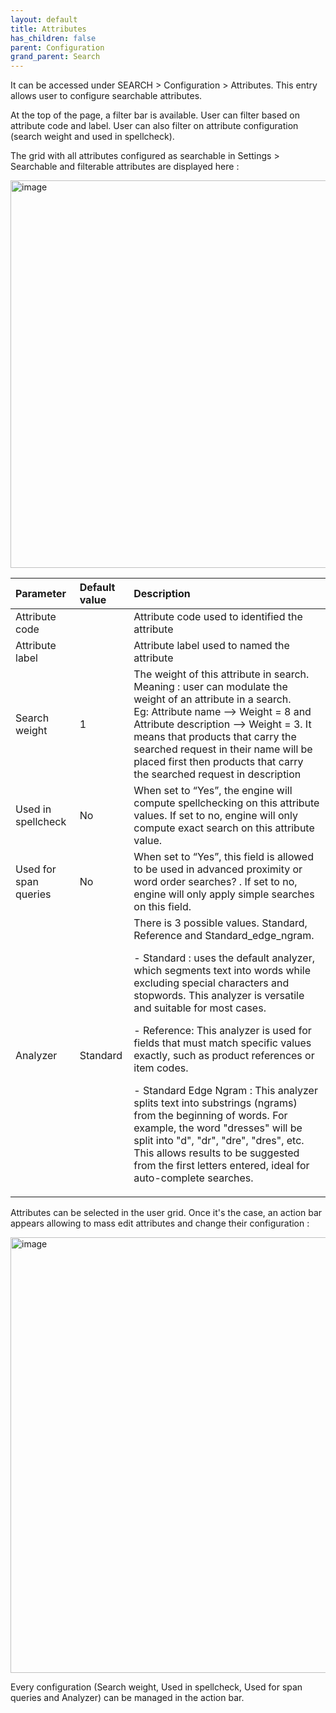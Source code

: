 ```yaml
---
layout: default
title: Attributes
has_children: false
parent: Configuration
grand_parent: Search
---
```


It can be accessed under SEARCH > Configuration > Attributes. This entry allows user to configure searchable attributes.

At the top of the page, a filter bar is available. User can filter based on attribute code and label. User can also filter on attribute configuration (search weight and used in spellcheck).

The grid with all attributes configured as searchable in Settings > Searchable and filterable attributes are displayed here :

<img width="1577" height="620" alt="image" src="https://github.com/user-attachments/assets/bd6495b7-044d-40cd-b01e-0d2bbee528ce" />

|Parameter   | Default value | Description|
|:-------------|:------------------|:------|
|Attribute code||Attribute code used to identified the attribute|
|Attribute label||Attribute label used to named the attribute|
|Search weight|1|The weight of this attribute in search. Meaning : user can modulate the weight of an attribute in a search. <br/>Eg: Attribute name --> Weight = 8 and Attribute description --> Weight = 3. It means that products that carry the searched request in their name will be placed first then products that carry the searched request in description|
|Used in spellcheck|No|When set to “Yes”, the engine will compute spellchecking on this attribute values. If set to no, engine will only compute exact search on this attribute value.|
|Used for span queries|No|When set to “Yes”, this field is allowed to be used in advanced proximity or word order searches? . If set to no, engine will only apply simple searches on this field.|
|Analyzer|Standard|There is 3 possible values. Standard, Reference and Standard_edge_ngram. <p>- Standard : uses the default analyzer, which segments text into words while excluding special characters and stopwords. This analyzer is versatile and suitable for most cases.</p><p>- Reference: This analyzer is used for fields that must match specific values ​​exactly, such as product references or item codes.</p><p>- Standard Edge Ngram : This analyzer splits text into substrings (ngrams) from the beginning of words. For example, the word "dresses" will be split into "d", "dr", "dre", "dres", etc. This allows results to be suggested from the first letters entered, ideal for auto-complete searches.</p>|

Attributes can be selected in the user grid. Once it's the case, an action bar appears allowing to mass edit attributes and change their configuration : 

<img width="1604" height="697" alt="image" src="https://github.com/user-attachments/assets/429a8b7c-09a1-483f-b6f2-c8b3a133824c" />

Every configuration (Search weight, Used in spellcheck, Used for span queries and Analyzer) can be managed in the action bar.
